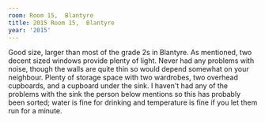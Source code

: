 ```yaml
---
room: Room 15,  Blantyre
title: 2015 Room 15,  Blantyre
year: '2015'
---
```


Good size, larger than most of the grade 2s in Blantyre. As mentioned, two decent sized windows provide plenty of light. Never had any problems with noise, though the walls are quite thin so would depend somewhat on your neighbour. Plenty of storage space with two wardrobes, two overhead cupboards, and a cupboard under the sink. I haven't had any of the problems with the sink the person below mentions so this has probably been sorted; water is fine for drinking and temperature is fine if you let them run for a minute.